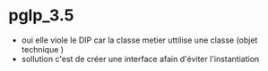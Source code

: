 # pglp_3.5
-  	oui elle viole le DIP car la classe metier uttilise une classe (objet technique )  
-  	sollution c'est de créer une interface afain d'éviter l'instantiation 
